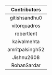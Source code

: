 | Contributors  | 
| :---: |
| gitishsandhu0  |
| vitorquadros  |
| robertlent  |
| kaivalmehta |
| amritpalsingh52 |
| Jishnu2608 |
| RohanSardar |
